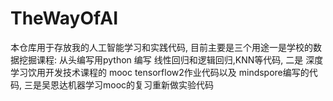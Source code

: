 # TheWayOfAI
本仓库用于存放我的人工智能学习和实践代码, 目前主要是三个用途一是学校的数据挖掘课程: 从头编写用python 编写 线性回归和逻辑回归,KNN等代码, 二是 深度学习饮用开发技术课程的 mooc tensorflow2作业代码以及 mindspore编写的代码, 三是吴恩达机器学习mooc的复习重新做实验代码
